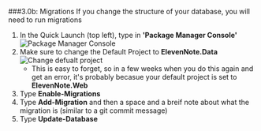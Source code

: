 ###3.0b: Migrations
If you change the structure of your database, you will need to run migrations
1. In the Quick Launch (top left), type in **'Package Manager Console'**
![Package Manager Console](/assets/3.0b-A.png)
2. Make sure to change the Default Project to **ElevenNote.Data**
![Change defualt project](/assets/3.0b-B.png)
   - This is easy to forget, so in a few weeks when you do this again and get an error, it's probably becasue your default project is set to **ElevenNote.Web**
3. Type **Enable-Migrations**
4. Type **Add-Migration** and then a space and a breif note about what the migration is (similar to a git commit message)
5. Type **Update-Database**
